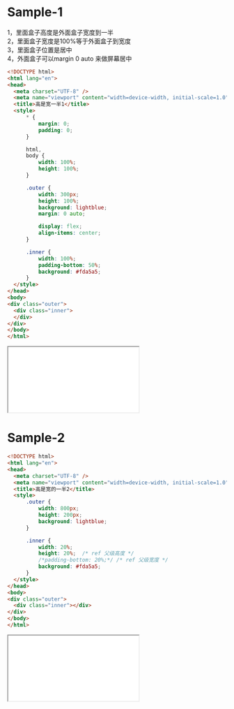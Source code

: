 # Sample-1

1，里面盒子高度是外面盒子宽度到一半  
2，里面盒子宽度是100%等于外面盒子到宽度  
3，里面盒子位置是居中  
4，外面盒子可以margin 0 auto 来做屏幕居中  

```html
<!DOCTYPE html>
<html lang="en">
<head>
  <meta charset="UTF-8" />
  <meta name="viewport" content="width=device-width, initial-scale=1.0" />
  <title>高是宽一半1</title>
  <style>
      * {
          margin: 0;
          padding: 0;
      }

      html,
      body {
          width: 100%;
          height: 100%;
      }

      .outer {
          width: 300px;
          height: 100%;
          background: lightblue;
          margin: 0 auto;

          display: flex;
          align-items: center;
      }

      .inner {
          width: 100%;
          padding-bottom: 50%;
          background: #fda5a5;
      }
  </style>
</head>
<body>
<div class="outer">
  <div class="inner">
  </div>
</div>
</body>
</html>
```

<iframe src="/public/p5demo/p5_0001.html"></iframe>


# Sample-2
```html
<!DOCTYPE html>
<html lang="en">
<head>
  <meta charset="UTF-8" />
  <meta name="viewport" content="width=device-width, initial-scale=1.0" />
  <title>高是宽的一半2</title>
  <style>
      .outer {
          width: 800px;
          height: 200px;
          background: lightblue;
      }

      .inner {
          width: 20%;
          height: 20%;  /* ref 父级高度 */
          /*padding-bottom: 20%;*/ /* ref 父级宽度 */
          background: #fda5a5;
      }
  </style>
</head>
<body>
<div class="outer">
  <div class="inner"></div>
</div>
</body>
</html>
```

<iframe src="/public/p5demo/p5_0002.html"></iframe>
